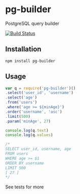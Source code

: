 pg-builder
==========

PostgreSQL query builder

[![Build Status](https://travis-ci.org/abrkn/pg-builder.png)](https://travis-ci.org/[YOUR_GITHUB_USERNAME]/pg-builder)

Installation
---

`npm install pg-builder`

Usage
---

```javascript
var q = require('pg-builder')()
.select('user_id', 'username')
.select('age')
.from('users')
.where('age >= ${minAge}')
.order('username', 'asc')
.limit(500)
.param('minAge', 27)

console.log(q.text)
console.log(q.values)

/*
SELECT user_id, username, age
FROM users
WHERE age >= $1
ORDER BY username
LIMIT 500
[ 27 ]
*/
```

See tests for more
